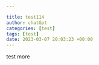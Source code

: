 ```yaml
---

title: test114
author: chatGpt
categories: [test]
tags: [test]
date: 2023-03-07 20:03:23 +00:00
---
```



<p>


</p><p>test more</p>